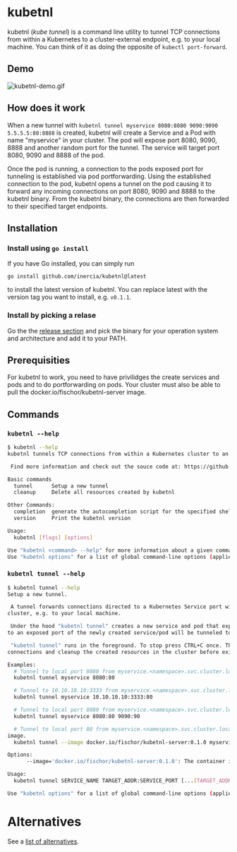 # kubetnl

kubetnl (*kube tunnel*) is a command line utility to tunnel TCP connections from within a Kubernetes to a cluster-external endpoint, e.g. to your local machine.
You can think of it as doing the opposite of `kubectl port-forward`.

## Demo

![kubetnl-demo.gif](https://gist.githubusercontent.com/fischor/6d175f01db8ded817d5fc72dcd37811e/raw/d5a708324354b49fa5dd15c47f9fd52287c394e1/kubetnl.gif)

## How does it work

When a new tunnel with `kubetnl tunnel myservice 8080:8080 9090:9090 5.5.5.5:80:8888` is created, kubetnl will create a Service and a Pod with name "myservice" in your cluster.
The pod will expose port 8080, 9090, 8888 and another random port for the tunnel.
The service will target port 8080, 9090 and 8888 of the pod.

Once the pod is running, a connection to the pods exposed port for tunneling is established via pod portforwarding.
Using the established connection to the pod, kubetnl opens a tunnel on the pod causing it to forward any incoming connections on port 8080, 9090 and 8888 to the kubetnl binary.
From the kubetnl binary, the connections are then forwarded to their specified target endpoints.

## Installation

### Install using `go install`

If you have Go installed, you can simply run

```
go install github.com/inercia/kubetnl@latest
```

to install the latest version of kubetnl. 
You can replace latest with the version tag you want to install, e.g. `v0.1.1`.

### Install by picking a relase

Go the the [release section](https://github.com/inercia/kubetnl/releases) and pick the binary for your operation system and architecture and add it to your PATH.

## Prerequisities

For kubetnl to work, you need to have privilidges the create services and pods and to do portforwarding on pods. 
Your cluster must also be able to pull the docker.io/fischor/kubetnl-server image. 


## Commands

### `kubetnl --help`

```sh
$ kubetnl --help
kubetnl tunnels TCP connections from within a Kubernetes cluster to an external endpoint.

 Find more information and check out the souce code at: https://github.com/inercia/kubetnl

Basic commands
  tunnel      Setup a new tunnel
  cleanup     Delete all resources created by kubetnl

Other Commands:
  completion  generate the autocompletion script for the specified shell
  version     Print the kubetnl version

Usage:
  kubetnl [flags] [options]

Use "kubetnl <command> --help" for more information about a given command.
Use "kubetnl options" for a list of global command-line options (applies to all commands).
```

### `kubetnl tunnel --help`

```sh
$ kubetnl tunnel --help
Setup a new tunnel.

 A tunnel forwards connections directed to a Kubernetes Service port within a cluster to an endpoint outside of the
cluster, e.g. to your local machine.

 Under the hood "kubetnl tunnel" creates a new service and pod that expose the specified ports. Any incoming connections
to an exposed port of the newly created service/pod will be tunneled to the endpoint specified for that port.

 "kubetnl tunnel" runs in the foreground. To stop press CTRL+C once. This will gracefully shutdown all active
connections and cleanup the created resources in the cluster before exiting.

Examples:
  # Tunnel to local port 8080 from myservice.<namespace>.svc.cluster.local:80.
  kubetnl tunnel myservice 8080:80

  # Tunnel to 10.10.10.10:3333 from myservice.<namespace>.svc.cluster.local:80.
  kubetnl tunnel myservice 10.10.10.10:3333:80

  # Tunnel to local port 8080 from myservice.<namespace>.svc.cluster.local:80 and to local port 9090 from myservice.<namespace>.svc.cluster.local:90.
  kubetnl tunnel myservice 8080:80 9090:90

  # Tunnel to local port 80 from myservice.<namespace>.svc.cluster.local:80 using version 0.1.0 of the kubetnl server
image.
  kubetnl tunnel --image docker.io/fischor/kubetnl-server:0.1.0 myservice 80:80

Options:
      --image='docker.io/fischor/kubetnl-server:0.1.0': The container image thats get deployed to serve a SSH server

Usage:
  kubetnl tunnel SERVICE_NAME TARGET_ADDR:SERVICE_PORT [...[TARGET_ADDR:SERVICE_PORT]] [flags] [options]

Use "kubetnl options" for a list of global command-line options (applies to all commands).
```

# Alternatives

See a [list of alternatives](docs/alternatives.md).
